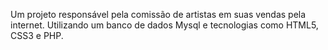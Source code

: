 Um projeto responsável pela comissão de artistas em suas vendas pela internet. Utilizando um banco de dados Mysql e tecnologias como HTML5, CSS3 e PHP.
